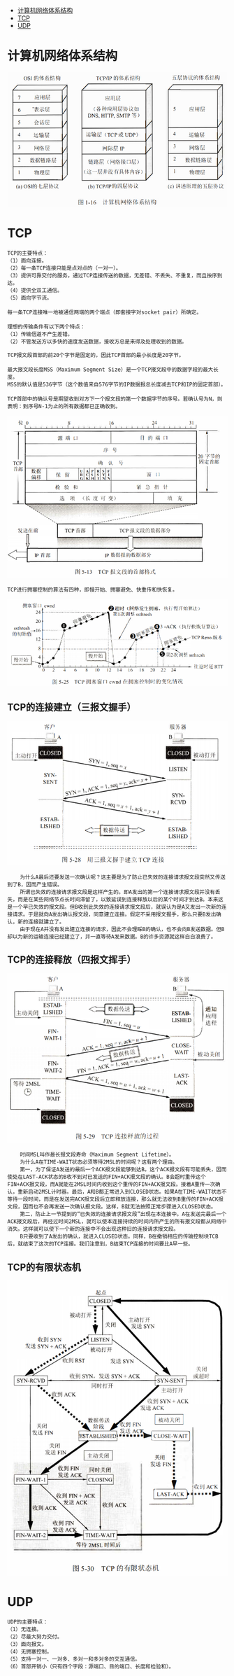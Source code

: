 - [计算机网络体系结构](#计算机网络体系结构)
- [TCP](#TCP)
- [UDP](#UDP)

# 计算机网络体系结构
![](images/network_6.png)
# TCP
```
TCP的主要特点：
（1）面向连接。
（2）每一条TCP连接只能是点对点的（一对一）。
（3）提供可靠交付的服务。通过TCP连接传送的数据，无差错、不丢失、不重复，而且按序到达。
（4）提供全双工通信。
（5）面向字节流。

每一条TCP连接唯一地被通信两端的两个端点（即套接字对socket pair）所确定。

理想的传输条件有以下两个特点：
（1）传输信道不产生差错。
（2）不管发送方以多快的速度发送数据，接收方总是来得及处理收到的数据。
```

```
TCP报文段首部的前20个字节是固定的，因此TCP首部的最小长度是20字节。

最大报文段长度MSS（Maximum Segment Size）是一个TCP报文段中的数据字段的最大长度。
MSS的默认值是536字节（这个数值来自576字节的IP数据报总长度减去TCP和IP的固定首部）。

TCP首部中的确认号是期望收到对方下一个报文段的第一个数据字节的序号。若确认号为N，则表明：到序号N-1为止的所有数据都已正确收到。
```
![](images/network_1.png)
```
TCP进行拥塞控制的算法有四种，即慢开始、拥塞避免、快重传和快恢复。
```
![](images/network_2.png)
## TCP的连接建立（三报文握手）
![](images/network_3.png)
```
	为什么A最后还要发送一次确认呢？这主要是为了防止已失效的连接请求报文段突然又传送到了B，因而产生错误。
	所谓已失效的连接请求报文段是这样产生的。即A发出的第一个连接请求报文段并没有丢失，而是在某些网络节点长时间滞留了，以致延误到连接释放以后的某个时间才到达B。本来这是一个早已失效的报文段。但B收到此失效的连接请求报文段后，就误认为是A又发出一次新的连接请求。于是就向A发出确认报文段，同意建立连接。假定不采用报文握手，那么只要B发出确认，新的连接就建立了。
	由于现在A并没有发出建立连接的请求，因此不会理睬B的确认，也不会向B发送数据。但B却以为新的运输连接已经建立了，并一直等待A发来数据。B的许多资源就这样白白浪费了。
```
## TCP的连接释放（四报文挥手）
![](images/network_4.png)
```
	时间MSL叫作最长报文段寿命（Maximum Segment Lifetime）。
	为什么A在TIME-WAIT状态必须等待2MSL的时间呢？这有两个理由。
	第一，为了保证A发送的最后一个ACK报文段能够到达B。这个ACK报文段有可能丢失，因而使处在LAST-ACK状态的B收不到对已发送的FIN+ACK报文段的确认。B会超时重传这个FIN+ACK报文段，而A就能在2MSL时间内收到这个重传的FIN+ACK报文段。接着A重传一次确认，重新启动2MSL计时器。最后，A和B都正常进入到CLOSED状态。如果A在TIME-WAIT状态不等待一段时间，而是在发送完ACK报文段后立即释放连接，那么就无法收到B重传的FIN+ACK报文段，因而也不会再发送一次确认报文段。这样，B就无法按照正常步骤进入CLOSED状态。
	第二，防止上一节提到的“已失效的连接请求报文段”出现在本连接中。A在发送完最后一个ACK报文段后，再经过时间2MSL，就可以使本连接持续的时间内所产生的所有报文段都从网络中消失。这样就可以使下一个新的连接中不会出现这种旧的连接请求报文段。
	B只要收到了A发出的确认，就进入CLOSED状态。同样，B在撤销相应的传输控制块TCB后，就结束了这次的TCP连接。我们注意到，B结束TCP连接的时间要比A早一些。
```
## TCP的有限状态机
![](images/network_5.png)
# UDP
```
UDP的主要特点：
（1）无连接。
（2）尽最大努力交付。
（3）面向报文。
（4）无拥塞控制。
（5）支持一对一、一对多、多对一和多对多的交互通信。
（6）首部开销小（只有四个字段：源端口、目的端口、长度和检验和）。
```
